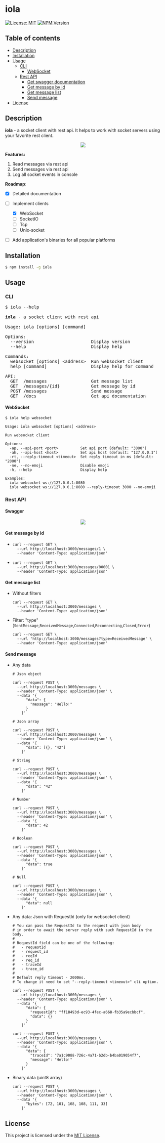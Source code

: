 # iola

[![License: MIT](https://img.shields.io/github/license/pvarentsov/iola)](https://github.com/pvarentsov/iola/blob/main/LICENSE)
[![NPM Version](https://img.shields.io/npm/v/iola.svg)](https://www.npmjs.com/package/iola)

## Table of contents

<!-- toc -->
- [Description](#description)
- [Installation](#installation)
- [Usage](#usage)
  * [CLI](#cLI)
    * [WebSocket](#websocket)
  * [Rest API](#rest-api)
    * [Get swagger documentation](#get-swagger-documentation)
    * [Get message by id](#get-message-by-id)
    * [Get message list](#get-message-list)
    * [Send message](#send-message)
- [License](#License)
<!-- tocstop -->

## Description

**iola** - a socket client with rest api. It helps to work with socket servers using your favorite rest client.

<p align="center"> 
  <img src="./demo/iola-demo.gif">
</p>

**Features:**

1. Read messages via rest api
2. Send messages via rest api
3. Log all socket events in console

**Roadmap**:
- [x] Detailed documentation
- [ ] Implement clients
  - [x] WebSocket
  - [ ] SocketIO
  - [ ] Tcp
  - [ ] Unix-socket
- [ ] Add application's binaries for all popular platforms


## Installation
```bash
$ npm install -g iola
```
## Usage

### CLI

<pre>
$ iola --help

<b>iola</b> - a socket client with rest api

Usage: iola [options] [command]

Options:
  --version                      Display version
  --help                         Display help

Commands:
  websocket [options] &lt;address>  Run websocket client
  help [command]                 Display help for command

API:
  GET  /messages                 Get message list
  GET  /messages/{id}            Get message by id
  POST /messages                 Send message 
  GET  /docs                     Get api documentation
</pre>

#### WebSocket

```text
$ iola help websocket
 
Usage: iola websocket [options] <address>

Run websocket client

Options:
  -ap, --api-port <port>          Set api port (default: "3000")
  -ah, --api-host <host>          Set api host (default: "127.0.0.1")
  -rt, --reply-timeout <timeout>  Set reply timeout in ms (default: "2000")
  -ne, --no-emoji                 Disable emoji
  -h, --help                      Display help

Examples: 
  iola websocket ws://127.0.0.1:8080 
  iola websocket ws://127.0.0.1:8080 --reply-timeout 3000 --no-emoji
```

### Rest API

#### Swagger

<p align="center">
  <img src="./docs/swagger.png">
</p>

#### Get message by id

* ```shell
  curl --request GET \
    --url http://localhost:3000/messages/1 \
    --header 'Content-Type: application/json'
  ```

* ```shell
  curl --request GET \
    --url http://localhost:3000/messages/00001 \
    --header 'Content-Type: application/json'
  ```

#### Get message list

* Without filters
  
  ```shell
  curl --request GET \
    --url http://localhost:3000/messages \
    --header 'Content-Type: application/json'
  ```
* Filter: "type" (`SentMessage`,`ReceivedMessage`,`Connected`,`Reconnecting`,`Closed`,`Error`)

  ```shell
  curl --request GET \
    --url 'http://localhost:3000/messages?type=ReceivedMessage' \
    --header 'Content-Type: application/json'
  ```

#### Send message

* Any data
  ```shell
  # Json object
  
  curl --request POST \
    --url http://localhost:3000/messages \
    --header 'Content-Type: application/json' \
    --data '{
        "data": {
          "message": "Hello!"
        }
      }'
  
  # Json array
  
  curl --request POST \
    --url http://localhost:3000/messages \
    --header 'Content-Type: application/json' \
    --data '{
        "data": [{}, "42"]
      }'  
  
  # String
  
  curl --request POST \
    --url http://localhost:3000/messages \
    --header 'Content-Type: application/json' \
    --data '{
        "data": "42"
      }'  

  # Number
  
  curl --request POST \
    --url http://localhost:3000/messages \
    --header 'Content-Type: application/json' \
    --data '{
        "data": 42
      }'  
  
  # Boolean
  
  curl --request POST \
    --url http://localhost:3000/messages \
    --header 'Content-Type: application/json' \
    --data '{
        "data": true
      }'  
  
  # Null   
     
  curl --request POST \
    --url http://localhost:3000/messages \
    --header 'Content-Type: application/json' \
    --data '{
        "data": null
      }'
  ``` 
* Any data: Json with RequestId (only for websocket client)

  ```shell
  # You can pass the RequestId to the request with json body
  # in order to await the server reply with such RequestId in the body.
  #
  # RequestId field can be one of the following: 
  #   - requestId
  #   - request_id
  #   - reqId
  #   - req_id
  #   - traceId
  #   - trace_id
  #
  # Default reply timeout - 2000ms. 
  # To change it need to set "--reply-timeout <timeout>" cli option.
  
  curl --request POST \
    --url http://localhost:3000/messages \
    --header 'Content-Type: application/json' \
    --data '{
        "data": {
          "requestId": "ff18493d-ec93-4fec-a668-fb35a9ecbbcf",
          "data": {}
        }
      }'
  
  curl --request POST \
    --url http://localhost:3000/messages \
    --header 'Content-Type: application/json' \
    --data '{
        "data": {
          "traceId": "7a1c9088-726c-4a71-b2db-b4ba019054f7",
          "message": "Hello!"
        }
      }'  
  ``` 

* Binary data (uint8 array) 
  
  ```shell
  curl --request POST \
    --url http://localhost:3000/messages \
    --header 'Content-Type: application/json' \
    --data '{
        "bytes": [72, 101, 108, 108, 111, 33]
      }'
  ```
  
## License

This project is licensed under the [MIT License](https://github.com/pvarentsov/iola/blob/main/LICENSE).
